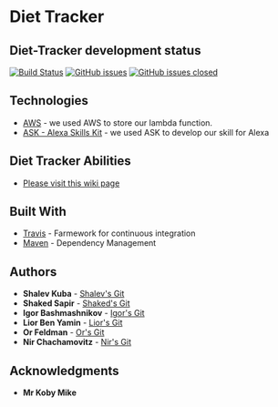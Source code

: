 # Diet Tracker
## Diet-Tracker development status 
[![Build Status](https://travis-ci.org/TechnionYP5779/Team5-Fitnesspeaker.svg?branch=master)](https://travis-ci.org/TechnionYP5779/Team5-Fitnesspeaker)
[![GitHub issues](https://img.shields.io/github/issues/TechnionYP5779/Team5-Diet-Tracker.svg)](https://github.com/TechnionYP5779/Team5-Diet-Tracker/issues)
[![GitHub issues closed](https://img.shields.io/github/issues-closed-raw/TechnionYP5779/Team5-Diet-Tracker.svg?maxAge=2592000)]()

## Technologies
* [AWS](https://aws.amazon.com/) - we used AWS to store our lambda function.
* [ASK - Alexa Skills Kit](https://developer.amazon.com) - we used ASK to develop our skill for Alexa

## Diet Tracker Abilities
* [Please visit this wiki page](https://github.com/TechnionYP5779/Team5-Diet-Tracker/wiki/Diet-Tracker) 

## Built With

* [Travis](https://travis-ci.org/) - Farmework for continuous integration
* [Maven](https://maven.apache.org/) - Dependency Management

## Authors

* **Shalev Kuba** - [Shalev's Git](https://github.com/shalev-kuba)
* **Shaked Sapir** - [Shaked's Git](https://github.com/shaked-sapir)
* **Igor Bashmashnikov** - [Igor's Git](https://github.com/igorbash)
* **Lior Ben Yamin** - [Lior's Git](https://github.com/LiorBenYamin)
* **Or Feldman** - [Or's Git](https://github.com/orfeld415)
* **Nir Chachamovitz** - [Nir's Git](https://github.com/NirChachmovitz)

## Acknowledgments

* **Mr Koby Mike**
